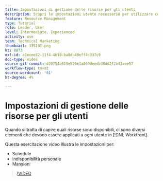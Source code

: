 ```yaml
---
title: Impostazioni di gestione delle risorse per gli utenti
description: Scopri le impostazioni utente necessarie per utilizzare correttamente gli strumenti di gestione delle risorse.
feature: Resource Management
type: Tutorial
role: Leader, User
level: Intermediate, Experienced
activity: use
team: Technical Marketing
thumbnail: 335161.png
kt: 8873
exl-id: a1ecee82-11f4-4b10-ba0d-49eff4c337c0
doc-type: video
source-git-commit: d39754b619e526e1a869deedb38dd2f2b43aee57
workflow-type: tm+mt
source-wordcount: '61'
ht-degree: 4%

---
```


# Impostazioni di gestione delle risorse per gli utenti

Quando si tratta di capire quali risorse sono disponibili, ci sono diversi elementi che devono essere applicati a ogni utente in [!DNL Workfront].

Questa esercitazione video illustra le impostazioni per:

* Schedule
* Indisponibilità personale
* Mansioni

>[!VIDEO](https://video.tv.adobe.com/v/335161/?quality=12)

